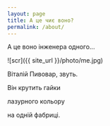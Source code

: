 ```yaml
---
layout: page
title: А це чиє воно?
permalink: /about/
---
```

А це воно інженера одного...

![scr]({{ site_url }}/photo/me.jpg)

Віталій Пивовар, звуть.

Він крутить гайки 

лазурного кольору

на одній фабриці.

 
